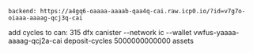     backend: https://a4gq6-oaaaa-aaaab-qaa4q-cai.raw.icp0.io/?id=v7g7o-oiaaa-aaaag-qcj3q-cai

add cycles to can:
315 dfx canister --network ic --wallet vwfus-yaaaa-aaaag-qcj2a-cai deposit-cycles 5000000000000 assets
